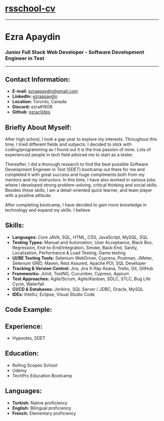 # [rsschool-cv](https://github.com/rolling-scopes-school/ezrac0des-JSFEEN2022Q3)

---

# Ezra Apaydin
### Junior Full Stack Web Developer - Software Development Engineer in Test

***

## Contact Information:
- **E-mail:** [ezraapaydin@gmail.com](mailto:ezraapaydin@gmail.com?subject=Hello)
- **LinkedIn:** [ezraapaydin](https://www.linkedin.com/in/ezraapaydin/)
- **Location:** Toronto, Canada
- **Discord:** ezra#1608
- **Github:** [ezrac0des](https://github.com/ezrac0des)

## Briefly About Myself:
After high school, I took a gap year to explore my interests. Throughout this time, I tried different fields and subjects. I decided to stick with coding/programming as I found out it is the true passion of mine. Lots of experienced people in tech field adviced me to start as a tester.

Thereafter, I did a thorough research to find the best possible Software Development Engineer in Test (SDET) bootcamp out there for me and completed it with great success and huge compliments both from my mentors and my instructors. In this time, I have also worked in various jobs where I developed strong problem-solving, critical thinking and social skills. Besides these skills, I am a detail-oriented quick learner, and team player with a positive attitude.

After completing bootcamp, I have decided to gain more knowledge in technology and expand my skills. I believe 

## Skills:
- **Languages:** Core JAVA, SQL, HTML, CSS, JavaScript, MySQL, SQL
- **Testing Types:** Manual and Automation, User Acceptance, Black Box, Regression, End-to-End/Integration, Smoke, Back-End, Sanity, Localization, Performance & Load Testing, Game testing
- **UI/BE Testing Tools:** Selenium WebDriver, Cypress, Postman, JMeter, Selenium GRID, Maven, Rest Assured, Apache POI, SQL Developer
- **Tracking & Version Control:** Jira, Jira X-Ray Asana, Trello, Git, GitHub
- **Frameworks:** JUnit, TestNG, Cucumber, Cypress, Appium
- **Test Approaches:** Agile/Scrum, Agile/Kanban, SDLC, STLC, Bug Life Cycle, Waterfall
- **CI/CD & Databases:** Jenkins, SQL Server / JDBC, Oracle, MySQL
- **IDEs:** IntelliJ, Eclipse, Visual Studio Code

## Code Example:

## Experience:
- Hypnotes, SDET 

## Education:
- Rolling Scopes School
- Udemy
- TechPro Education Bootcamp

## Languages:
- **Turkish:** Native proficiency
- **English:** Bilingual proficiency
- **French:** Elementary proficiency